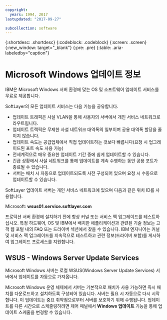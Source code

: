 ```yaml
---
copyright:
  years: 1994, 2017
lastupdated: "2017-09-27"

subcollection: software
---
```


{:shortdesc: .shortdesc}
{:codeblock: .codeblock}
{:screen: .screen}
{:new_window: target="_blank"}
{:pre: .pre}
{:table: .aria-labeledby="caption"}

# Microsoft Windows 업데이트 정보
IBM은 Microsoft Windows 서버 환경에 맞는 OS 및 소프트웨어 업데이트 서비스를 무료로 제공합니다.

SoftLayer의 모든 업데이트 서비스는 다음 기능을 공유합니다.
* 업데이트 트래픽은 사설 VLAN을 통해 사용자의 서버에서 개인 서비스 네트워크로 라우트됩니다.
* 업데이트 트랙픽은 무제한 사설 네트워크 대역폭의 일부이며 공용 대역폭 할당을 줄이지 않습니다.
* 업데이트 속도는 공급업체에서 직접 업데이트하는 것보다 빠릅니다(요청 시 업그레이드된 포트 속도 사용 가능)
* 전세계적으로 매우 중요한 업데이트 기간 중에 쉽게 업데이트할 수 있습니다.
* 긴급 상황에서 사설 네트워크를 통해 업데이트를 계속 수행하는 동안 공용 포트가 종료될 수 있습니다. 
* 서버는 배치 시 자동으로 업데이트되도록 사전 구성되어 있으며 요청 시 수동으로 업데이트할 수 있습니다.


SoftLayer 업데이트 서버는 개인 서비스 네트워크에 있으며 다음과 같은 위치 ID를 사용합니다. 

Microsoft: **wsus01.service.softlayer.com**

프로덕션 서버 환경에 설치하기 전에 항상 커널 또는 서비스 팩 업그레이드를 테스트하십시오. 특정 하드웨어, OS 및 IBM에서 배치한 애플리케이션과 관련된 기술 정보는 고객 웹 포털 내의 FAQ 또는 드라이버 섹션에서 찾을 수 있습니다. IBM 엔지니어는 커널 및 서비스 팩 업그레이드를 지속적으로 테스트하고 관련 정보(드라이버 포함)를 게시하여 업그레이드 프로세스를 지원합니다.


## WSUS - Windows Server Update Services

Microsoft Windows 서버는 로컬 WSUS(Windows Server Update Services) 서버에서 업데이트를 자동으로 가져옵니다.

Microsoft Windows 운영 체제에서 서버는 기본적으로 패치가 사용 가능하면 즉시 패치를 다운로드하고 설치하도록 구성되어 있습니다. 서버는 필요 시 자동으로 다시 시작합니다. 이 업데이트는 중요 취약점으로부터 서버를 보호하기 위해 수행됩니다. 업데이트를 다른 시간으로 스케줄링하려면 제어 패널에서 **Windows 업데이트** 기능을 통해 업데이트 스케줄을 변경할 수 있습니다.
